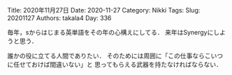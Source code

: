 ﻿Title: 2020年11月27日
Date: 2020-11-27
Category: Nikki
Tags: 
Slug: 20201127
Authors: takala4
Day: 336



毎年，sからはじまる英単語をその年の心構えにしてる．
来年はSynergyにしようと思う．



誰かの役に立てる人間でありたい．
そのためには周囲に「この仕事ならこいつに任せておけば間違いない」と
思ってもらえる武器を持たなければならない．